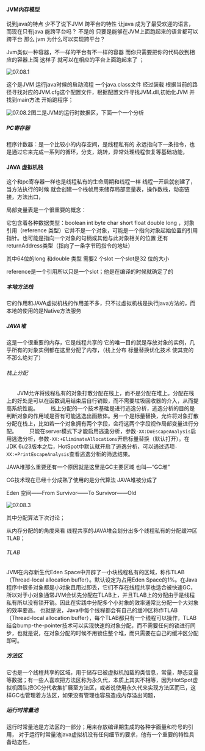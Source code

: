 #### JVM内存模型

说到java的特点 少不了说下JVM 跨平台的特性 让java 成为了最受欢迎的语言，而现在只有java 能跨平台吗？ 不是的 只要是能够在JVM上面跑起来的语言都可以跨平台 那么 jvm 为什么可以实现跨平台？

Jvm类似一种容器，不一样的平台有不一样的容器 而你只需要把你的代码放到相应的容器上面 这样子 就可以在相应的平台上面跑起来了 ；

![07.08.1](/Users/mac/Desktop/07.08.1.png)

这个是JVM 运行java时候的启动流程 一个java.class文件 经过装载 根据当前的路径寻找对应的JVM.cfg这个配置文件，根据配置文件寻找JVM.dll,初始化JVM 并找到main方法 开始跑程序；



![07.08.2](/Users/mac/Desktop/07.08.2.png)图二是JVM的运行时数据区，下面一个一个分析

##### PC寄存器

程序计数器：是一个比较小的内存空间，是线程私有的 永远指向下一条指令，也是通过它来完成一系列的循环，分支，跳转，异常处理线程恢复等基础功能，

#### JAVA 虚拟机栈

这个和pc寄存器一样也是线程私有的生命周期和线程一样 线程一开启就创建了，当方法执行的时候 就会创建一个栈帧用来储存局部变量表，操作数栈，动态链接，方法出口，

局部变量表是一个很重要的概念：

它包含着各种数据类型：boolean int byte char short float double long ，对象引用（reference 类型）它并不是一个对象，<font colour="red">可能是一个指向对象起始位置的引用指针。也可能是指向一个对象的句柄或其他与此对象相关的位置 </font> 还有 returnAddress类型（指向了一条字节码指令的地址）

其中64位的long 和double 类型 需要2 个slot 一个slot是32 位的大小

reference是一个引用所以只是一个slot；他是在编译的时候就确定了的

##### 本地方法栈

它的作用和JAVA虚拟机栈的作用差不多，只不过虚拟机栈是执行java方法的，而本地的使用的是Native方法服务

##### JAVA堆

这是一个很重要的内存，它是线程共享的 它的唯一目的就是存放对象的实例，几乎所有的对象实例都在这里分配了内存，（栈上分布 标量替换优化技术 使其变的不那么绝对了）

###### 栈上分配

  JVM允许将线程私有的对象打散分配在栈上，而不是分配在堆上。分配在栈上的好处是可以在函数调用结束后自行销毁，而不需要垃圾回收器的介入，从而提高系统性能。 
  栈上分配的一个技术基础是进行逃逸分析，逃逸分析的目的是判断对象的作用域是否有可能逃逸出函数体。另一个是标量替换，允许将对象打散分配在栈上，比如若一个对象拥有两个字段，会将这两个字段视作局部变量进行分配。 
  只能在server模式下才能启用逃逸分析，参数`-XX:DoEscapeAnalysis`启用逃逸分析，参数`-XX:+EliminateAllocations`开启标量替换（默认打开）。在JDK 6u23版本之后，HotSpot中默认就开启了逃逸分析，可以通过选项`-XX:+PrintEscapeAnalysis`查看逃逸分析的筛选结果。

JAVA堆那么重要还有一个原因就是这里是GC主要区域 也叫—“GC堆”

CG技术现在已经十分成熟了使用的是分代算法  JAVA堆被分成了 

Eden 空间——From Survivor——To Survivor——Old 

![07.08.3](/Users/mac/Desktop/07.08.3.png)

其中分配算法下次讨论；

从内存分配的的角度来看 线程共享的JAVA堆会划分出多个线程私有的分配缓冲区 TLAB；

###### TLAB

JVM在内存新生代Eden Space中开辟了一小块线程私有的区域，称作TLAB（Thread-local allocation buffer）。默认设定为占用Eden Space的1%。在Java程序中很多对象都是小对象且用过即丢，它们不存在线程共享也适合被快速GC，所以对于小对象通常JVM会优先分配在TLAB上，并且TLAB上的分配由于是线程私有所以没有锁开销。因此在实践中分配多个小对象的效率通常比分配一个大对象的效率要高。
也就是说，Java中每个线程都会有自己的缓冲区称作TLAB（Thread-local allocation buffer），每个TLAB都只有一个线程可以操作，TLAB结合bump-the-pointer技术可以实现快速的对象分配，而不需要任何的锁进行同步，也就是说，在对象分配的时候不用锁住整个堆，而只需要在自己的缓冲区分配即可。

##### 方法区

它也是一个线程共享的区域，用于储存已被虚拟机加载的类信息，常量，静态变量等数据；有一些人喜欢把方法区称为永久代，本质上其实不相等，因为HotSpot虚拟机团队把GC分代收集扩展至方法区，或者说使用永久代来实现方法区而已，这样GC也管理着方法区，如果没有管理也容易造成内存溢出问题，

##### 运行时常量池

运行时常量池是方法区的一部分；用来存放编译期生成的各种字面量和符号的引用， 对于运行时常量池java虚拟机没有任何细节的要求，他有一个重要的特性具备动态性，

